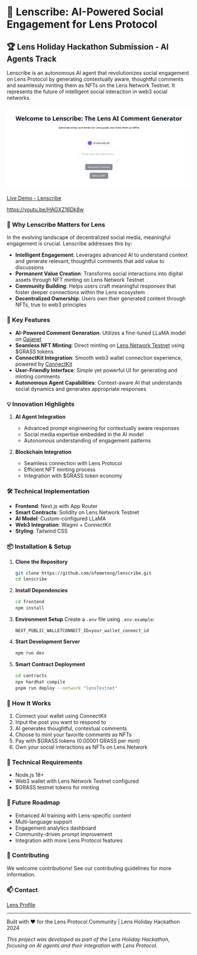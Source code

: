 # 🤖 Lenscribe: AI-Powered Social Engagement for Lens Protocol

## 🏆 Lens Holiday Hackathon Submission - AI Agents Track

Lenscribe is an autonomous AI agent that revolutionizes social engagement on Lens Protocol by generating contextually aware, thoughtful comments and seamlessly minting them as NFTs on the Lens Network Testnet. It represents the future of intelligent social interaction in web3 social networks.

![Lenscribe](./frontend/public/images/lenscribe.png)

[Live Demo - Lenscribe](https://deployed-lenscribe-ofemeteng.replit.app)

https://youtu.be/HAGXZ16Dk8w

### 🌟 Why Lenscribe Matters for Lens

In the evolving landscape of decentralized social media, meaningful engagement is crucial. Lenscribe addresses this by:

- **Intelligent Engagement**: Leverages advanced AI to understand context and generate relevant, thoughtful comments that add value to discussions
- **Permanent Value Creation**: Transforms social interactions into digital assets through NFT minting on Lens Network Testnet
- **Community Building**: Helps users craft meaningful responses that foster deeper connections within the Lens ecosystem
- **Decentralized Ownership**: Users own their generated content through NFTs, true to web3 principles

### 🚀 Key Features

- **AI-Powered Comment Generation**: Utilizes a fine-tuned LLaMA model on [Gaianet](https://www.gaianet.ai)
- **Seamless NFT Minting**: Direct minting on [Lens Network Testnet](https://dev-preview.lens.xyz/docs/network/overview) using $GRASS tokens
- **ConnectKit Integration**: Smooth web3 wallet connection experience, powered by [ConnectKit](https://docs.family.co/connectkit)
- **User-Friendly Interface**: Simple yet powerful UI for generating and minting comments
- **Autonomous Agent Capabilities**: Context-aware AI that understands social dynamics and generates appropriate responses

### 💡 Innovation Highlights

1. **AI Agent Integration**
   - Advanced prompt engineering for contextually aware responses
   - Social media expertise embedded in the AI model
   - Autonomous understanding of engagement patterns

2. **Blockchain Integration**
   - Seamless connection with Lens Protocol
   - Efficient NFT minting process
   - Integration with $GRASS token economy

### 🛠️ Technical Implementation

- **Frontend**: Next.js with App Router
- **Smart Contracts**: Solidity on Lens Network Testnet
- **AI Model**: Custom-configured LLaMA
- **Web3 Integration**: Wagmi + ConnectKit
- **Styling**: Tailwind CSS

### 📦 Installation & Setup

1. **Clone the Repository**
   ```bash
   git clone https://github.com/ofemeteng/lenscribe.git
   cd lenscribe
   ```

2. **Install Dependencies**
   ```bash
   cd frontend
   npm install
   ```

3. **Environment Setup**
   Create a `.env` file using `.env.example`:
   ```env
   NEXT_PUBLIC_WALLETCONNECT_ID=your_wallet_connect_id
   ```

4. **Start Development Server**
   ```bash
   npm run dev
   ```

5. **Smart Contract Deployment**
   ```bash
   cd contracts
   npx hardhat compile
   pnpm run deploy --network "lensTestnet"
   ```

### 🎯 How It Works

1. Connect your wallet using ConnectKit
2. Input the post you want to respond to
3. AI generates thoughtful, contextual comments
4. Choose to mint your favorite comments as NFTs
5. Pay with $GRASS tokens (0.00001 GRASS per mint)
6. Own your social interactions as NFTs on Lens Network

### 🔧 Technical Requirements

- Node.js 18+
- Web3 wallet with Lens Network Testnet configured
- $GRASS testnet tokens for minting

### 🚀 Future Roadmap

- Enhanced AI training with Lens-specific content
- Multi-language support
- Engagement analytics dashboard
- Community-driven prompt improvement
- Integration with more Lens Protocol features

### 🤝 Contributing

We welcome contributions! See our contributing guidelines for more information.

### 📫 Contact

[Lens Profile](https://hey.xyz/u/ethereumify)

---

Built with ❤️ for the Lens Protocol Community | Lens Holiday Hackathon 2024

*This project was developed as part of the Lens Holiday Hackathon, focusing on AI agents and their integration with Lens Protocol.*
